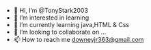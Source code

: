 - 👋 Hi, I’m @TonyStark2003
- 👀 I’m interested in learning
- 🌱 I’m currently learning java,HTML & Css
- 💞️ I’m looking to collaborate on ...
- 📫 How to reach me downeyjr363@gmail.com

<!---
TonyStark2003/TonyStark2003 is a ✨ special ✨ repository because its `README.md` (this file) appears on your GitHub profile.
You can click the Preview link to take a look at your changes.
--->
